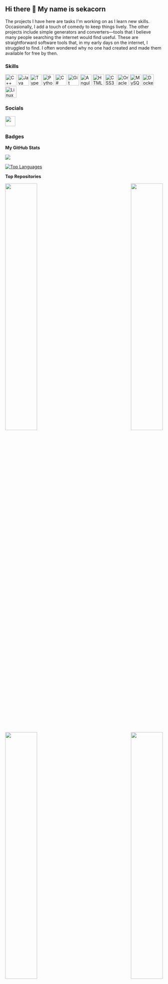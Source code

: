 
## Hi there 👋 My name is sekacorn


The projects I have here are tasks I'm working on as I learn new skills. Occasionally, I add a touch of comedy to keep things lively. The other projects include simple generators and converters—tools that I believe many people searching the internet would find useful. These are straightforward software tools that, in my early days on the internet, I struggled to find. I often wondered why no one had created and made them available for free by then.

### Skills


<p align="left">
<a href="https://docs.microsoft.com/en-us/cpp/?view=msvc-170" target="_blank" rel="noreferrer"><img src="https://raw.githubusercontent.com/danielcranney/readme-generator/main/public/icons/skills/cplusplus-colored.svg" width="36" height="36" alt="C++" /></a> <a href="https://www.oracle.com/java/" target="_blank" rel="noreferrer"><img src="https://raw.githubusercontent.com/danielcranney/readme-generator/main/public/icons/skills/java-colored.svg" width="36" height="36" alt="Java" /></a> <a href="https://www.typescriptlang.org/" target="_blank" rel="noreferrer"><img src="https://raw.githubusercontent.com/danielcranney/readme-generator/main/public/icons/skills/typescript-colored.svg" width="36" height="36" alt="TypeScript" /></a> <a href="https://www.python.org/" target="_blank" rel="noreferrer"><img src="https://raw.githubusercontent.com/danielcranney/readme-generator/main/public/icons/skills/python-colored.svg" width="36" height="36" alt="Python" /></a> <a href="https://docs.microsoft.com/en-us/dotnet/csharp/" target="_blank" rel="noreferrer"><img src="https://raw.githubusercontent.com/danielcranney/readme-generator/main/public/icons/skills/csharp-colored.svg" width="36" height="36" alt="C#" /></a> <a href="https://git-scm.com/" target="_blank" rel="noreferrer"><img src="https://raw.githubusercontent.com/danielcranney/readme-generator/main/public/icons/skills/git-colored.svg" width="36" height="36" alt="Git" /></a> <a href="https://angular.io/" target="_blank" rel="noreferrer"><img src="https://raw.githubusercontent.com/danielcranney/readme-generator/main/public/icons/skills/angularjs-colored.svg" width="36" height="36" alt="Angular" /></a> <a href="https://developer.mozilla.org/en-US/docs/Glossary/HTML5" target="_blank" rel="noreferrer"><img src="https://raw.githubusercontent.com/danielcranney/readme-generator/main/public/icons/skills/html5-colored.svg" width="36" height="36" alt="HTML5" /></a> <a href="https://www.w3.org/TR/CSS/#css" target="_blank" rel="noreferrer"><img src="https://raw.githubusercontent.com/danielcranney/readme-generator/main/public/icons/skills/css3-colored.svg" width="36" height="36" alt="CSS3" /></a> <a href="https://www.oracle.com/uk/index.html" target="_blank" rel="noreferrer"><img src="https://raw.githubusercontent.com/danielcranney/readme-generator/main/public/icons/skills/oracle-colored.svg" width="36" height="36" alt="Oracle" /></a> <a href="https://www.mysql.com/" target="_blank" rel="noreferrer"><img src="https://raw.githubusercontent.com/danielcranney/readme-generator/main/public/icons/skills/mysql-colored.svg" width="36" height="36" alt="MySQL" /></a> <a href="https://www.docker.com/" target="_blank" rel="noreferrer"><img src="https://raw.githubusercontent.com/danielcranney/readme-generator/main/public/icons/skills/docker-colored.svg" width="36" height="36" alt="Docker" /></a> <a href="https://www.linux.org" target="_blank" rel="noreferrer"><img src="https://raw.githubusercontent.com/danielcranney/readme-generator/main/public/icons/skills/linux-colored.svg" width="36" height="36" alt="Linux" /> </a>
</p>


### Socials

<p align="left"> <a href="https://www.github.com/sekacorn" target="_blank" rel="noreferrer"> <picture> <source media="(prefers-color-scheme: dark)" srcset="https://raw.githubusercontent.com/danielcranney/readme-generator/main/public/icons/socials/github-dark.svg" /> <source media="(prefers-color-scheme: light)" srcset="https://raw.githubusercontent.com/danielcranney/readme-generator/main/public/icons/socials/github.svg" /> <img src="https://raw.githubusercontent.com/danielcranney/readme-generator/main/public/icons/socials/github.svg" width="32" height="32" /> </picture> </a></p>

### Badges

<b>My GitHub Stats</b>

<a href="http://www.github.com/sekacorn"><img src="https://github-readme-streak-stats.herokuapp.com/?user=sekacorn&stroke=ffffff&background=181824&ring=6366f1&fire=6366f1&currStreakNum=ffffff&currStreakLabel=6366f1&sideNums=ffffff&sideLabels=ffffff&dates=ffffff&hide_border=true" /></a>

<a href="https://github.com/sekacorn" align="left"><img src="https://github-readme-stats.vercel.app/api/top-langs/?username=sekacorn&langs_count=10&title_color=6366f1&text_color=ffffff&icon_color=22c55e&bg_color=181824&hide_border=true&locale=en&custom_title=Top%20%Languages" alt="Top Languages" /></a>

<b>Top Repositories</b>

<div width="100%" align="center"><a href="https://github.com/sekacorn/Arithmetic-Math-Exam-Generator" align="left"><img align="left" width="45%" src="https://github-readme-stats.vercel.app/api/pin/?username=sekacorn&repo=Arithmetic-Math-Exam-Generator&title_color=6366f1&text_color=ffffff&icon_color=22c55e&bg_color=181824&hide_border=true&locale=en" /></a><a href="https://github.com/sekacorn/Hospital-Billing-Backend" align="right"><img align="right" width="45%" src="https://github-readme-stats.vercel.app/api/pin/?username=sekacorn&repo=Hospital-Billing-Backend&title_color=6366f1&text_color=ffffff&icon_color=22c55e&bg_color=181824&hide_border=true&locale=en" /></a></div><br /><br /><br /><br /><br /><br /><br />

<br /><br /><br /><br /><br />

<div width="100%" align="center"><a href="https://github.com/sekacorn/Hospital-Billing-Frontend" align="left"><img align="left" width="45%" src="https://github-readme-stats.vercel.app/api/pin/?username=sekacorn&repo=Hospital-Billing-Frontend&title_color=6366f1&text_color=ffffff&icon_color=22c55e&bg_color=181824&hide_border=true&locale=en" /></a><a href="https://github.com/sekacorn/FIFA-World-Cup-Random-Simulation" align="right"><img align="right" width="45%" src="https://github-readme-stats.vercel.app/api/pin/?username=sekacorn&repo=FIFA-World-Cup-Random-Simulation&title_color=6366f1&text_color=ffffff&icon_color=22c55e&bg_color=181824&hide_border=true&locale=en" /></a></div>
